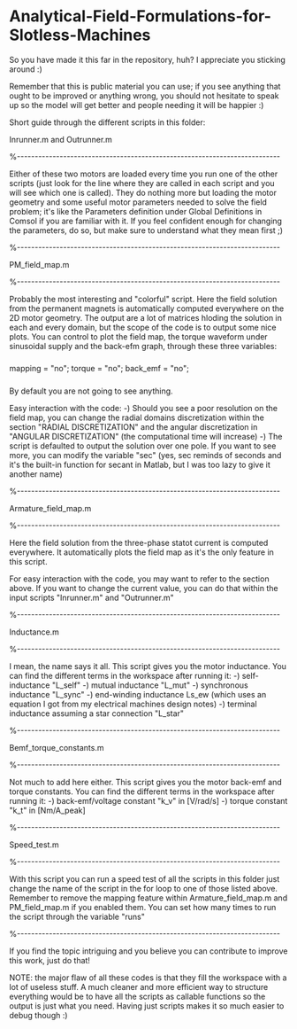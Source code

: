 # Analytical-Field-Formulations-for-Slotless-Machines
So you have made it this far in the repository, huh?
I appreciate you sticking around :)

Remember that this is public material you can use; if you see anything 
that ought to be improved or anything wrong, you should not hesitate to 
speak up so the model will get better and people needing it will be 
happier :)



Short guide through the different scripts in this folder:

Inrunner.m and Outrunner.m

%--------------------------------------------------------------------------

Either of these two motors are loaded every time you run one of the other 
scripts (just look for the line where they are called in each script and 
you will see  which one is called). 
They do nothing more but loading the motor geometry and some useful motor
parameters needed to solve the field problem; it's like the Parameters
definition under Global Definitions in Comsol if you are familiar with it.
If you feel confident enough for changing the parameters, do so, but make 
sure to understand what they mean first ;)

%--------------------------------------------------------------------------

PM_field_map.m

%--------------------------------------------------------------------------

Probably the most interesting and "colorful" script.
Here the field solution from the permanent magnets is automatically 
computed everywhere on the 2D motor geometry. The output are a lot of
matrices hloding the solution in each and every domain, but the scope of 
the code is to output some nice plots. You can control to plot the field 
map, the torque waveform under sinusoidal supply and the back-efm graph, 
through these three variables:
#####
mapping = "no";
torque = "no";
back_emf = "no";
#####
By default you are not going to see anything.

Easy interaction with the code:
-) Should you see a poor resolution on the field map, you can change the 
radial domains discretization within the section "RADIAL DISCRETIZATION" 
and the angular discretization in "ANGULAR DISCRETIZATION" 
(the computational time will increase)
-) The script is defaulted to output the solution over one pole. If you 
want to see more, you can modify the variable "sec" (yes, sec reminds of 
seconds and it's the built-in function for secant in Matlab, but I was too 
lazy to give it another name)

%--------------------------------------------------------------------------

Armature_field_map.m

%--------------------------------------------------------------------------

Here the field solution from the three-phase statot current is computed 
everywhere. It automatically plots the field map as it's the only feature 
in this script.

For easy interaction with the code, you may want to refer to the section 
above. If you want to change the current value, you can do that within the 
input scripts "Inrunner.m" and "Outrunner.m"

%--------------------------------------------------------------------------

Inductance.m

%--------------------------------------------------------------------------

I mean, the name says it all. This script gives you the motor inductance.
You can find the different terms in the workspace after running it:
-) self-inductance "L_self"
-) mutual inductance "L_mut"
-) synchronous inductance "L_sync"
-) end-winding inductance Ls_ew (which uses an equation I got from my 
electrical machines design notes)
-) terminal inductance assuming a star connection "L_star"

%--------------------------------------------------------------------------

Bemf_torque_constants.m

%--------------------------------------------------------------------------

Not much to add here either. This script gives you the motor back-emf and 
torque constants.
You can find the different terms in the workspace after running it:
-) back-emf/voltage constant "k_v" in [V/rad/s]
-) torque constant "k_t" in [Nm/A_peak]

%--------------------------------------------------------------------------

Speed_test.m

%--------------------------------------------------------------------------

With this script you can run a speed test of all the scripts in this folder
just change the name of the script in the for loop to one of those listed
above. Remember to remove the mapping feature within Armature_field_map.m 
and PM_field_map.m if you enabled them. You can set how many times to run 
the script through the variable "runs"

%--------------------------------------------------------------------------

If you find the topic intriguing and you believe you can contribute to 
improve this work, just do that!

NOTE: 
the major flaw of all these codes is that they fill the workspace with a 
lot of useless stuff. A much cleaner and more efficient way to structure 
everything would be to have all the scripts as callable functions so the 
output is just what you  need. Having just scripts makes it so much easier 
to debug though :)
